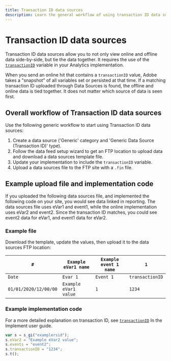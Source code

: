 ```yaml
---
title: Transaction ID data sources
description: Learn the general workflow of using transaction ID data sources.
---
```


# Transaction ID data sources

Transaction ID data sources allow you to not only view online and offline data side-by-side, but tie the data together. It requires the use of the [`transactionID`](/help/implement/vars/page-vars/transactionid.md) variable in your Analytics implementation.

When you send an online hit that contains a `transactionID` value, Adobe takes a "snapshot" of all variables set or persisted at that time. If a matching transaction ID uploaded through Data Sources is found, the offline and online data is tied together. It does not matter which source of data is seen first.

## Overall workflow of Transaction ID data sources

Use the following generic workflow to start using Transaction ID data sources:

1. Create a data source ('Generic' category and 'Generic Data Source (Transaction ID)' type).
1. Follow the data feed setup wizard to get an FTP location to upload data and download a data sources template file.
1. Update your implementation to include the `transactionID` variable.
1. Upload a data sources file to the FTP site with a `.fin` file.

## Example upload file and implementation code

If you uploaded the following data sources file, and implemented the following code on your site, you would see data linked in reporting. The data sources file uses eVar1 and event1, while the online implementation uses eVar2 and event2. Since the transaction ID matches, you could see event2 data for eVar1, and event1 data for eVar2.

### Example file

Download the template, update the values, then upload it to the data sources FTP location:

| `#` | `Example eVar1 name` | `Example event 1 name` | `1` |
|---|---|---|---|
| `Date` | `Evar 1` | `Event 1` | `transactionID` |
| `01/01/2020/12/00/00` | `Example eVar1 value` | `1`| `1234` |

### Example implementation code

For a more detailed explanation on transaction ID, see [`transactionID`](/help/implement/vars/page-vars/transactionid.md) In the Implement user guide.

```js
var s = s_gi("examplersid");
s.eVar2 = "Example eVar2 value";
s.events = "event2";
s.transactionID = "1234";
s.t();
```
